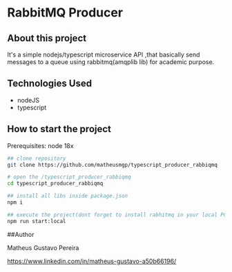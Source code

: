 # RabbitMQ Producer

## About this project

It's a simple nodejs/typescript microservice API ,that basically send messages to a queue using rabbitmq(amqplib lib) for academic purpose.

## Technologies Used

- nodeJS
- typescript



## How to start the project

Prerequisites: node 18x

```bash
## clone repository
git clone https://github.com/matheusmgp/typescript_producer_rabbiqmq

# open the /typescript_producer_rabbiqmq
cd typescript_producer_rabbiqmq

## install all libs inside package.json
npm i

## execute the project(dont forget to install rabhitmq in your local PC or use docker container)
npm run start:local
```

##Author

Matheus Gustavo Pereira

https://www.linkedin.com/in/matheus-gustavo-a50b66196/
